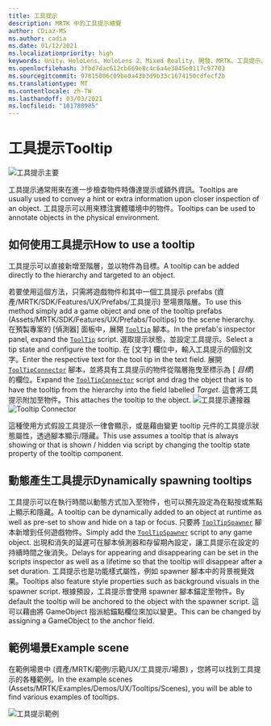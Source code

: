 ```yaml
---
title: 工具提示
description: MRTK 中的工具提示總覽
author: CDiaz-MS
ms.author: cadia
ms.date: 01/12/2021
ms.localizationpriority: high
keywords: Unity、HoloLens、HoloLens 2、Mixed Reality、開發、MRTK、工具提示、
ms.openlocfilehash: 3fbd7dac612cb669e8c4c6a4e3045e0117c97703
ms.sourcegitcommit: 97815006c09be0a43b3d9b33c1674150cdfecf2b
ms.translationtype: MT
ms.contentlocale: zh-TW
ms.lasthandoff: 03/03/2021
ms.locfileid: "101780985"
---
```

# <a name="tooltip"></a><span data-ttu-id="6ff1f-104">工具提示</span><span class="sxs-lookup"><span data-stu-id="6ff1f-104">Tooltip</span></span>

![工具提示主要](../images/tooltip/MRTK_Tooltip_Main.png)

<span data-ttu-id="6ff1f-106">工具提示通常用來在進一步檢查物件時傳達提示或額外資訊。</span><span class="sxs-lookup"><span data-stu-id="6ff1f-106">Tooltips are usually used to convey a hint or extra information upon closer inspection of an object.</span></span> <span data-ttu-id="6ff1f-107">工具提示可以用來標注實體環境中的物件。</span><span class="sxs-lookup"><span data-stu-id="6ff1f-107">Tooltips can be used to annotate objects in the physical environment.</span></span>

## <a name="how-to-use-a-tooltip"></a><span data-ttu-id="6ff1f-108">如何使用工具提示</span><span class="sxs-lookup"><span data-stu-id="6ff1f-108">How to use a tooltip</span></span>

<span data-ttu-id="6ff1f-109">工具提示可以直接新增至階層，並以物件為目標。</span><span class="sxs-lookup"><span data-stu-id="6ff1f-109">A tooltip can be added directly to the hierarchy and targeted to an object.</span></span>

<span data-ttu-id="6ff1f-110">若要使用這個方法，只需將遊戲物件和其中一個工具提示 prefabs (資產/MRTK/SDK/Features/UX/Prefabs/工具提示) 至場景階層。</span><span class="sxs-lookup"><span data-stu-id="6ff1f-110">To use this method simply add a game object and one of the tooltip prefabs (Assets/MRTK/SDK/Features/UX/Prefabs/Tooltips) to the scene hierarchy.</span></span> <span data-ttu-id="6ff1f-111">在預製專案的 [偵測器] 面板中，展開 [`ToolTip`](xref:Microsoft.MixedReality.Toolkit.UI.ToolTip) 腳本。</span><span class="sxs-lookup"><span data-stu-id="6ff1f-111">In the prefab's inspector panel, expand the [`ToolTip`](xref:Microsoft.MixedReality.Toolkit.UI.ToolTip) script.</span></span> <span data-ttu-id="6ff1f-112">選取提示狀態，並設定工具提示。</span><span class="sxs-lookup"><span data-stu-id="6ff1f-112">Select a tip state and configure the tooltip.</span></span>  <span data-ttu-id="6ff1f-113">在 [文字] 欄位中，輸入工具提示的個別文字。</span><span class="sxs-lookup"><span data-stu-id="6ff1f-113">Enter the respective text for the tool tip in the text field.</span></span> <span data-ttu-id="6ff1f-114">展開 [`ToolTipConnector`](xref:Microsoft.MixedReality.Toolkit.UI.ToolTipConnector) 腳本，並將具有工具提示的物件從階層拖曳至標示為 [ *目標*] 的欄位。</span><span class="sxs-lookup"><span data-stu-id="6ff1f-114">Expand the [`ToolTipConnector`](xref:Microsoft.MixedReality.Toolkit.UI.ToolTipConnector) script and drag the object that is to have the tooltip from the hierarchy into the field labelled *Target*.</span></span> <span data-ttu-id="6ff1f-115">這會將工具提示附加至物件。</span><span class="sxs-lookup"><span data-stu-id="6ff1f-115">This attaches the tooltip to the object.</span></span>
<span data-ttu-id="6ff1f-116">![工具提示連接器](../images/tooltip/MRTK_Tooltip_Connector.png)</span><span class="sxs-lookup"><span data-stu-id="6ff1f-116">![Tooltip Connector](../images/tooltip/MRTK_Tooltip_Connector.png)</span></span>

<span data-ttu-id="6ff1f-117">這種使用方式假設工具提示一律會顯示，或是藉由變更 tooltip 元件的工具提示狀態屬性，透過腳本顯示/隱藏。</span><span class="sxs-lookup"><span data-stu-id="6ff1f-117">This use assumes a tooltip that is always showing or that is shown / hidden via script by changing the tooltip state property of the tooltip component.</span></span>

## <a name="dynamically-spawning-tooltips"></a><span data-ttu-id="6ff1f-118">動態產生工具提示</span><span class="sxs-lookup"><span data-stu-id="6ff1f-118">Dynamically spawning tooltips</span></span>

<span data-ttu-id="6ff1f-119">工具提示可以在執行時間以動態方式加入至物件，也可以預先設定為在點按或焦點上顯示和隱藏。</span><span class="sxs-lookup"><span data-stu-id="6ff1f-119">A tooltip can be dynamically added to an object at runtime as well as pre-set to show and hide on a tap or focus.</span></span> <span data-ttu-id="6ff1f-120">只要將 [`ToolTipSpawner`](xref:Microsoft.MixedReality.Toolkit.UI.ToolTipSpawner) 腳本新增到任何遊戲物件。</span><span class="sxs-lookup"><span data-stu-id="6ff1f-120">Simply add the [`ToolTipSpawner`](xref:Microsoft.MixedReality.Toolkit.UI.ToolTipSpawner) script to any game object.</span></span> <span data-ttu-id="6ff1f-121">出現和消失的延遲可在腳本偵測器和存留期內設定，讓工具提示在設定的持續時間之後消失。</span><span class="sxs-lookup"><span data-stu-id="6ff1f-121">Delays for appearing and disappearing can be set in the scripts inspector as well as a lifetime so that the tooltip will disappear after a set duration.</span></span> <span data-ttu-id="6ff1f-122">工具提示也是功能樣式屬性，例如 spawner 腳本中的背景視覺效果。</span><span class="sxs-lookup"><span data-stu-id="6ff1f-122">Tooltips also feature style properties such as background visuals in the spawner script.</span></span> <span data-ttu-id="6ff1f-123">根據預設，工具提示會使用 spawner 腳本錨定至物件。</span><span class="sxs-lookup"><span data-stu-id="6ff1f-123">By default the tooltip will be anchored to the object with the spawner script.</span></span> <span data-ttu-id="6ff1f-124">這可以藉由將 GameObject 指派給錨點欄位來加以變更。</span><span class="sxs-lookup"><span data-stu-id="6ff1f-124">This can be changed by assigning a GameObject to the anchor field.</span></span>

## <a name="example-scene"></a><span data-ttu-id="6ff1f-125">範例場景</span><span class="sxs-lookup"><span data-stu-id="6ff1f-125">Example scene</span></span>

<span data-ttu-id="6ff1f-126">在範例場景中 (資產/MRTK/範例/示範/UX/工具提示/場景) ，您將可以找到工具提示的各種範例。</span><span class="sxs-lookup"><span data-stu-id="6ff1f-126">In the example scenes (Assets/MRTK/Examples/Demos/UX/Tooltips/Scenes), you will be able to find various examples of tooltips.</span></span>

![工具提示範例](../images/tooltip/MRTK_Tooltip_Examples.png)
